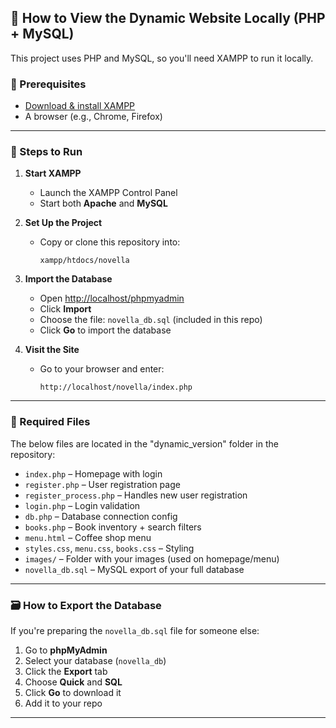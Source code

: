 ## 🔧 How to View the Dynamic Website Locally (PHP + MySQL)

This project uses PHP and MySQL, so you'll need XAMPP to run it locally.

### 🧪 Prerequisites
- [Download & install XAMPP](https://www.apachefriends.org/index.html)
- A browser (e.g., Chrome, Firefox)

---

### 🚀 Steps to Run

1. **Start XAMPP**
   - Launch the XAMPP Control Panel
   - Start both **Apache** and **MySQL**

2. **Set Up the Project**
   - Copy or clone this repository into:
     ```
     xampp/htdocs/novella
     ```

3. **Import the Database**
   - Open [http://localhost/phpmyadmin](http://localhost/phpmyadmin)
   - Click **Import**
   - Choose the file: `novella_db.sql` (included in this repo)
   - Click **Go** to import the database

4. **Visit the Site**
   - Go to your browser and enter:
     ```
     http://localhost/novella/index.php
     ```

---

### 📁 Required Files

The below files are located in the "dynamic_version" folder in the repository:

- `index.php` – Homepage with login
- `register.php` – User registration page
- `register_process.php` – Handles new user registration
- `login.php` – Login validation
- `db.php` – Database connection config
- `books.php` – Book inventory + search filters
- `menu.html` – Coffee shop menu
- `styles.css`, `menu.css`, `books.css` – Styling
- `images/` – Folder with your images (used on homepage/menu)
- `novella_db.sql` – MySQL export of your full database

---

### 🗃️ How to Export the Database

If you're preparing the `novella_db.sql` file for someone else:
1. Go to **phpMyAdmin**
2. Select your database (`novella_db`)
3. Click the **Export** tab
4. Choose **Quick** and **SQL**
5. Click **Go** to download it
6. Add it to your repo

---
